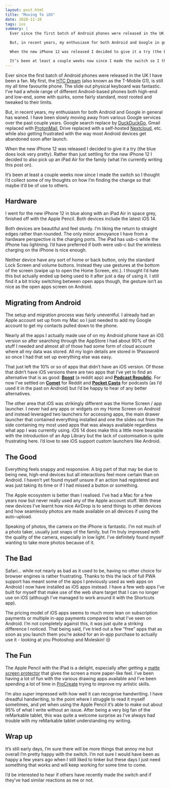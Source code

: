 ```yaml
---
layout: post.html
title: "Moving To iOS"
date: 2020-11-10
tags: ios
summary: |
  Ever since the first batch of Android phones were released in the UK I have been a fan. My first, the [HTC Dream](https://en.wikipedia.org/wiki/HTC_Dream) (also known as the T-Mobile G1), is still my all time favourite phone. The slide out physical keyboard was fantastic. I’ve had a whole range of different Android-based phones both high-end and low-end, some with quirks, some fairly standard, most rooted and tweaked to their limits.

  But, in recent years, my enthusiasm for both Android and Google in general has waned. I have been slowly moving away from various Google services over the past couple years. Google search replace by [DuckDuckGo](https://duckduckgo.com/), Gmail replaced with [ProtonMail](https://protonmail.com/), Drive replaced with a self-hosted [Nextcloud](https://nextcloud.com/), etc. while also getting frustrated with the way most Android devices get abandoned soon after launch.

  When the new iPhone 12 was released I decided to give it a try (the blue does look very pretty). Rather than just settling for the new iPhone 12 I decided to also pick up an iPad Air for the family (what I’m currently writing this post on).

  It’s been at least a couple weeks now since I made the switch so I thought I’d collect some of my thoughts on how I’m finding the change so that maybe it’d be of use to others.
---
```


Ever since the first batch of Android phones were released in the UK I have been a fan. My first, the [HTC Dream](https://en.wikipedia.org/wiki/HTC_Dream) (also known as the T-Mobile G1), is still my all time favourite phone. The slide out physical keyboard was fantastic. I’ve had a whole range of different Android-based phones both high-end and low-end, some with quirks, some fairly standard, most rooted and tweaked to their limits.

But, in recent years, my enthusiasm for both Android and Google in general has waned. I have been slowly moving away from various Google services over the past couple years. Google search replace by [DuckDuckGo](https://duckduckgo.com/), Gmail replaced with [ProtonMail](https://protonmail.com/), Drive replaced with a self-hosted [Nextcloud](https://nextcloud.com/), etc. while also getting frustrated with the way most Android devices get abandoned soon after launch.

When the new iPhone 12 was released I decided to give it a try (the blue does look very pretty). Rather than just settling for the new iPhone 12 I decided to also pick up an iPad Air for the family (what I’m currently writing this post on).

It’s been at least a couple weeks now since I made the switch so I thought I’d collect some of my thoughts on how I’m finding the change so that maybe it’d be of use to others.

## Hardware

I went for the new iPhone 12 in blue along with an iPad Air in space grey, finished off with the Apple Pencil. Both devices include the latest iOS 14.

Both devices are beautiful and feel sturdy. I’m liking the return to straight edges rather than rounded. The only minor annoyance I have from a hardware perspective is the charging ports. The iPad has usb-c while the iPhone has lightning. I’d have preferred if both were usb-c but the wireless charging on the iPhone is nice enough.

Neither device have any sort of home or back button, only the standard Lock Screen and volume buttons. Instead they use gestures at the bottom of the screen (swipe up to open the Home Screen, etc.). I thought I’d hate this but actually ended up being used to it after just a day of using it. I still find it a bit tricky switching between open apps though, the gesture isn’t as nice as the open apps screen on Android.

## Migrating from Android

The setup and migration process was fairly uneventful. I already had an Apple account set up from my Mac so I just needed to add my Google account to get my contacts pulled down to the phone.

Nearly all the apps I actually made use of on my Android phone have an iOS version so after searching through the AppStore I had about 90% of the stuff I needed and almost all of those had some form of cloud account where all my data was stored. All my login details are stored in 1Password so once I had that set up everything else was easy.

That just left the 10% or so of apps that didn’t have an iOS version. Of those that didn’t have iOS versions there are two apps that I’ve yet to find an alternative that is as good: **[Boost](https://play.google.com/store/apps/details?id=com.rubenmayayo.reddit)** (a reddit app) and **[Podcast Republic](https://play.google.com/store/apps/details?id=com.itunestoppodcastplayer.app)**. For now I’ve settled on **[Comet](https://apps.apple.com/us/app/comet-for-reddit/id1146204813)** for Reddit and **[Pocket Casts](https://apps.apple.com/us/app/pocket-casts/id414834813)** for podcasts (as I’d used it in the past on Android) but I’d be happy to hear of any better alternatives.

The other area that iOS was strikingly different was the Home Screen / app launcher. I never had any apps or widgets on my Home Screen on Android and instead leveraged two launchers for accessing apps, the main drawer launcher that contained everything installed and one the slides out from the side containing my most used apps that was always available regardless what app I was currently using. iOS 14 does make this a little more bearable with the introduction of an App Library but the lack of customisation is quite frustrating here. I’d love to see iOS support custom launchers like Android.

## The Good

Everything feels snappy and responsive. A big part of that may be due to being new, high-end devices but all interactions feel more certain than on Android. I haven’t yet found myself unsure if an action had registered and was just taking its time or if I had missed a button or something.

The Apple ecosystem is better than I realised. I’ve had a Mac for a few years now but never really used any of the Apple account stuff. With these new devices I’ve learnt how nice AirDrop is to send things to other devices and how seamlessly photos are made available on all devices if using the auto-upload.

Speaking of photos, the camera on the iPhone is fantastic. I’m not much of a photo taker, usually just snaps of the family, but I’m truly impressed with the quality of the camera, especially in low light. I’ve definitely found myself wanting to take more photos because of it.

## The Bad

Safari... while not nearly as bad as it used to be, having no other choice for browser engines is rather frustrating. Thanks to this the lack of full PWA support has meant some of the apps I previously used as web apps on Android I now have installed as iOS apps instead. I have a few web apps I’ve built for myself that make use of the web share target that I can no longer use on iOS (although I’ve managed to work around it with the Shortcuts app).

The pricing model of iOS apps seems to much more lean on subscription payments or multiple in-app payments compared to what I’ve seen on Android. I’m not completely against this, it was just quite a striking difference I noticed. That being said, I’ve tried out a few “free” apps that as soon as you launch them you’re asked for an in-app purchase to actually use it - looking at you Photoshop and Moleskin! 😒

## The Fun

The Apple Pencil with the iPad is a delight, especially after getting a [matte screen protector](https://www.amazon.co.uk/gp/product/B08GKQ59PZ) that gives the screen a more paper-like feel. I’ve been having a lot of fun with the various drawing apps available and I’ve been spending a lot of time in [ProCreate](https://procreate.art/) trying to improve my artistic skills.

I’m also _super_ impressed with how well it can recognise handwriting. I have dreadful handwriting, to the point where I struggle to read it myself sometimes, and yet when using the Apple Pencil it’s able to make out about 95% of what I write without an issue. After being a very big fan of the reMarkable tablet, this was quite a welcome surprise as I’ve always had trouble with my reMarkable tablet understanding my writing.

## Wrap up

It’s still early days, I’m sure there will be more things that annoy me but overall I’m pretty happy with the switch. I’m not sure I would have been as happy a few years ago when I still liked to tinker but these days I just need something that works and will keep working for some time to come.

I’d be interested to hear if others have recently made the switch and if they’ve had similar reactions as me or not.
